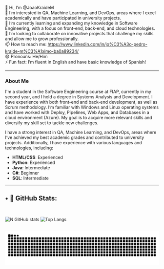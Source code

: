 👋 Hi, I’m @JoaoKraideM  
👀 I’m interested in QA, Machine Learning, and DevOps, areas where I excel academically and have participated in university projects.  
🌱 I’m currently learning and expanding my knowledge in Software Engineering, with a focus on front-end, back-end, and cloud technologies.  
💞️ I’m looking to collaborate on innovative projects that challenge my skills and allow me to grow professionally.  
📫 How to reach me: https://www.linkedin.com/in/jo%C3%A3o-pedro-kraide-m%C3%A1ximo-ba0a89234/ <br>
😄 Pronouns: He/Him  
⚡ Fun fact: I’m fluent in English and have basic knowledge of Spanish!  

---

### About Me  
I'm a student in the Software Engineering course at FIAP, currently in my second year, and I hold a degree in Systems Analysis and Development. I have experience with both front-end and back-end development, as well as Scrum methodology. I’m familiar with Windows and Linux operating systems and have worked with Deploy, Pipelines, Web Apps, and Databases in a cloud environment (Azure). My goal is to acquire more relevant skills and diversify my skill set to tackle new challenges.

I have a strong interest in QA, Machine Learning, and DevOps, areas where I’ve achieved my best academic grades and contributed to university projects. Additionally, I have experience with various languages and technologies, including:  
- **HTML/CSS**: Experienced  
- **Python**: Experienced  
- **Java**: Intermediate  
- **C#**: Beginner  
- **SQL**: Intermediate  

---
## • 🍂 GitHub Stats:
<br>

![N GitHub stats](https://github-readme-stats.vercel.app/api?username=JoaoKraideM&show_icons=true&theme=synthwave)
![Top Langs](https://github-readme-stats.vercel.app/api/top-langs/?username=JoaoKraideM&layout=compact&theme=synthwave)
<br>
</div>


<br>
<picture align="center">
  <source media="(prefers-color-scheme: dark)" srcset="https://raw.githubusercontent.com/JoaoKraideM/JoaoKraideM/output/github-contribution-grid-snake-dark.svg">
  <source media="(prefers-color-scheme: light)" srcset="https://raw.githubusercontent.com/JoaoKraideM/JoaoKraideM/output/github-contribution-grid-snake-dark.svg">
  <img align="center" alt="github contribution grid snake animation" src="https://raw.githubusercontent.com/JoaoKraideM/JoaoKraideM/output/github-contribution-grid-snake.svg">
</picture>
